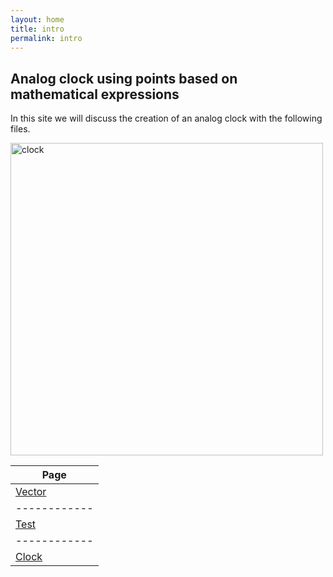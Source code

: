 ```yaml
---
layout: home
title: intro
permalink: intro
---
```


## Analog clock using points based on mathematical expressions 

In this site we will discuss the creation of an analog clock with the following files.

<img src="{{site.baseurl}}/images/clock.png" alt="clock" width="500"/>

Page | 
------------ | 
[Vector](/math) | Strucutres a mathematical expression for the creation of a clock
------------ | 
[Test](/test) | Tests the created method implementing unit testing
------------ | 
[Clock](/clock) | Sums up the methods using the vector class by using them. 